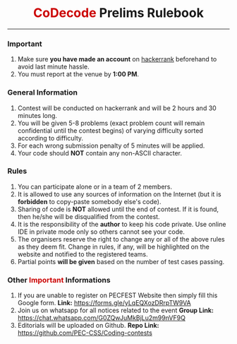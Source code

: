 # <center><span style="color: #cc0000">CoDecode</span> Prelims Rulebook</center>
---

### Important
1. Make sure **you have made an account** on [hackerrank](https://www.hackerrank.com/access-account/) beforehand to avoid last minute hassle.
2. You must report at the venue by **1:00 PM**.

### General Information

1. Contest will be conducted on hackerrank and will be 2 hours and 30 minutes long.
2. You will be given 5-8 problems (exact problem count will remain confidential until the contest begins) of varying difficulty sorted according to difficulty.
3. For each wrong submission penalty of 5 minutes will be applied.
4. Your code should **NOT** contain any non-ASCII character.

### Rules

1. You can participate alone or in a team of 2 members. 
2. It is allowed to use any sources of information on the Internet (but it is **forbidden** to copy-paste somebody else's code).
3. Sharing of code is **NOT** allowed until the end of contest. If it is found, then he/she will be disqualified from the contest.
4. It is the responsibility of the **author** to keep his code private. Use online IDE in private mode only so others cannot see your code.
5. The organisers reserve the right to change any or all of the above rules as they deem fit. Change in rules, if any, will be highlighted on the website and notified to the registered teams.
6. Partial points **will be given** based on the number of test cases passing.

### Other <span style="color: #cc0000">Important</span> Informations

1. If you are unable to register on PECFEST Website then simply fill this Google form. 
**Link:** https://forms.gle/yLqEQXozDRrpTW9VA 
2. Join us on whatsapp for all notices related to the event 
**Group Link:** https://chat.whatsapp.com/G0ZQwJuMkBjLu2m99nVF9Q 
3. Editorials will be uploaded on Github. 
**Repo Link:** https://github.com/PEC-CSS/Coding-contests